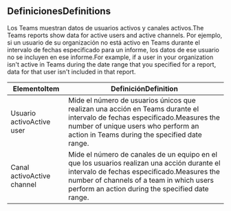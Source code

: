 ## <a name="definitions"></a><span data-ttu-id="46ed3-101">Definiciones</span><span class="sxs-lookup"><span data-stu-id="46ed3-101">Definitions</span></span>

<span data-ttu-id="46ed3-102">Los Teams muestran datos de usuarios activos y canales activos.</span><span class="sxs-lookup"><span data-stu-id="46ed3-102">The Teams reports show data for active users and active channels.</span></span> <span data-ttu-id="46ed3-103">Por ejemplo, si un usuario de su organización no está activo en Teams durante el intervalo de fechas especificado para un informe, los datos de ese usuario no se incluyen en ese informe.</span><span class="sxs-lookup"><span data-stu-id="46ed3-103">For example, if a user in your organization isn't active in Teams during the date range that you specified for a report, data for that user isn't included in that report.</span></span>

|<span data-ttu-id="46ed3-104">Elemento</span><span class="sxs-lookup"><span data-stu-id="46ed3-104">Item</span></span>  |<span data-ttu-id="46ed3-105">Definición</span><span class="sxs-lookup"><span data-stu-id="46ed3-105">Definition</span></span>  |
|---------|---------|
|<span data-ttu-id="46ed3-106">Usuario activo</span><span class="sxs-lookup"><span data-stu-id="46ed3-106">Active user</span></span>     |<span data-ttu-id="46ed3-107">Mide el número de usuarios únicos que realizan una acción en Teams durante el intervalo de fechas especificado.</span><span class="sxs-lookup"><span data-stu-id="46ed3-107">Measures the number of unique users who perform an action in Teams during the specified date range.</span></span>    |
|<span data-ttu-id="46ed3-108">Canal activo</span><span class="sxs-lookup"><span data-stu-id="46ed3-108">Active channel</span></span>    |<span data-ttu-id="46ed3-109">Mide el número de canales de un equipo en el que los usuarios realizan una acción durante el intervalo de fechas especificado.</span><span class="sxs-lookup"><span data-stu-id="46ed3-109">Measures the number of channels of a team in which users perform an action during the specified date range.</span></span>           |
